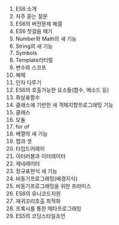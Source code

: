 01. ES6 소개 
02. 자주 묻는 질문 
03. ES6의 버전문제 해결 
04. ES6 첫걸음 떼기 
05. Number와 Math의 새 기능 
06. String의 새 기능 
07. Symbols 
08. Template리터럴 
09. 변수와 스코프 
10. 해체 
11. 인자 다루기 
12. ES6의 호출가능한 요소들(함수, 메소드 등) 
13. 화살표함수 
14. 클래스에 기반한 새 객체지향프로그래밍 기능 
15. 클래스 
16. 모듈 
17. for of 
18. 배열의 새 기능 
19. 맵과 셋 
20. 타입드어레이 
21. 이터러블과 이터레이터 
22. 제네레이터 
23. 정규표현식 새 기능 
24. 비동기프로그래밍(배경지식) 
25. 비동기프로그래밍을 위한 프라미스 
26. ES6의 유니코드지원 
27. 재귀꼬리호출 최적화 
28. 프록시를 통한 메타프로그래밍 
29. ES5의 코딩스타일조언